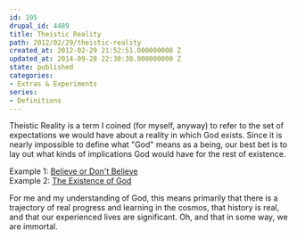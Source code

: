 ```yaml
---
id: 105
drupal_id: 4489
title: Theistic Reality
path: 2012/02/29/theistic-reality
created_at: 2012-02-29 21:52:51.000000000 Z
updated_at: 2014-09-28 22:30:30.000000000 Z
state: published
categories:
- Extras & Experiments
series:
- Definitions
---
```

Theistic Reality is a term I coined (for myself, anyway) to refer to the set of expectations we would have about a reality in which God exists. Since it is nearly impossible to define what "God" means as a being, our best bet is to lay out what kinds of implications God would have for the rest of existence.

Example 1: [Believe or Don't Believe](http://micahredding.com/blog/2011/10/05/believe-or-dont-believe)  
Example 2: [The Existence of God](http://micahredding.com/blog/2012/02/13/existence-god)  

For me and my understanding of God, this means primarily that there is a trajectory of real progress and learning in the cosmos, that history is real, and that our experienced lives are significant. Oh, and that in some way, we are immortal.
